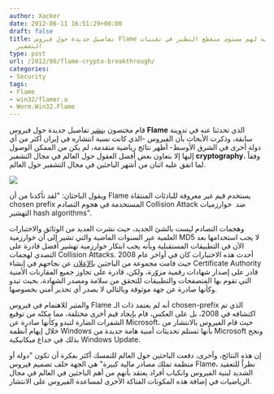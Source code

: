 ```yaml
---
author: Xacker
date: 2012-06-11 16:51:29+00:00
draft: false
title: تفاصيل جديدة حول فيروس Flame تؤكد بأن مطوريه لهم مستوى منقطع النظير في تقنيات
  التشفير
type: post
url: /2012/06/flame-crypto-breakthrough/
categories:
- Security
tags:
- Flame
- win32/flamer.a
- Worm.Win32.Flame
---
```


قام مختصون [بنشر](http://arstechnica.com/security/2012/06/flame-crypto-breakthrough/) تفاصيل جديدة حول فيروس **Flame** الذي تحدثنا عنه في تدوينة سابقة، وذكرت الأبحاث بأن الفيروس -الذي كانت نسبة انتشاره في إيران أكثر من أي دولة أخرى في الشرق الأوسط- أظهر نتائج رياضية متقدمة، لم يكن من الممكن الوصول إليها إلا بتعاون بعض أفضل العقول حول العالم في مجال التشفير **cryptography**، وفقاً لما اتفق عليه اثنان من أشهر الباحثين في مجال التشفير حول العالم.




[![](http://www.it-scoop.com/wp-content/uploads/2012/06/collision_attack_overview.png)
](http://www.it-scoop.com/wp-content/uploads/2012/06/collision_attack_overview.png)




ويقول الباحثان: "لقد تأكدنا من أن Flame يستخدم قيم غير معروفة للبادئات المنتقاة chosen prefix المستخدمة في هجوم التصادم Collision Attack ضد  خوارزميات التهشير hash algorithms".




وهجمات التصادم ليست بالشئ الجديد، حيث نشرت العديد من الوثائق والاختبارات العلمية عبر السنوات الماضية والتي تشير إلى أن خوارزمية MD5 لا يجب استخدامها بعد الآن في التطبيقات المستقبلية وبأنه يجب ابتكار خوارزمية تهشير أفضل قادرة على التصدي لهجمات Collision Attacks. أحدث هذه الاختبارات كان في أواخر عام 2008 حيث قامت مجموعة من الباحثين [بالإعلان](http://events.ccc.de/congress/2008/Fahrplan/events/3023.en.html) عن نجاحهم في إنشاء Certificate Authority قادر على إصدار شهادات رقمية مزوّرة، ولكن، قادرة على تجاوز جميع المقارنات الأمنية التي تقوم بها المتصفحات والتطبيقات للتحقق من سلامة ومصدر الشهادة، بحيث تبدو وكأنها صادرة عن جهة موثوقة وبالتالي لا يصدر أي تحذير أمني بخصوصها.




والمثير للاهتمام في فيروس Flame أنه لم يعتمد ذات الـ chosen-prefix الذي تم اكتشافه في 2008، بل على العكس، قام بإيجاد قيم أخرى مختلفة، مما مكنّه من توقيع الشفرات الضارة لتبدو وكأنها صادرة عن Microsoft، حيث قام الفيروس بالانتشار من خلال إيهام أنظمة Windows بأنها تستلم تحديثات أمنية هامة جديدة من Microsoft ونجح بذلك في خداع ميكانيكية Windows Update.




إن هذه النتائج، وأخرى، دفعت الباحثين حول العالم للتمسك أكثر بفكرة أن تكون "دولة أو منظمة تملك مصادر مالية كبيرة" هي الجهة خلف تصميم فيروس Flame، نظراً للتعقيد الشديد لبنية الفيروس وانكباب أفراد يعتقد بأنهم من أهم الباحثين في العالم في مجال الرياضيات في إضافة هذه المكونات الفتاكة الأخرى لمساعدة الفيروس على الانتشار.
